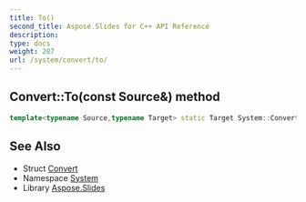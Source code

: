 ```yaml
---
title: To()
second_title: Aspose.Slides for C++ API Reference
description: 
type: docs
weight: 287
url: /system/convert/to/
---
```

## Convert::To(const Source\&) method




```cpp
template<typename Source,typename Target> static Target System::Convert::To(const Source &value)
```

## See Also

* Struct [Convert](../)
* Namespace [System](../../)
* Library [Aspose.Slides](../../../)